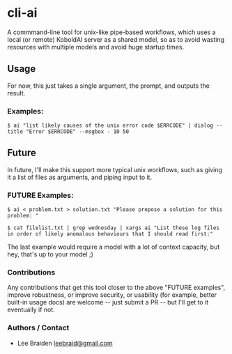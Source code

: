 # cli-ai

A commmand-line tool for unix-like pipe-based workflows, which uses a local (or remote) KoboldAI server as a shared model, so as to avoid wasting resources with multiple models and avoid huge startup times.

## Usage

For now, this just takes a single argument, the prompt, and outputs the result.

### Examples:

```
$ ai "list likely causes of the unix error code $ERRCODE" | dialog --title "Error $ERRCODE" --msgbox - 10 50
```

## Future

In future, I'll make this support more typical unix workflows, such as giving it a list of files as arguments, and piping input to it.

### FUTURE Examples:

```
$ ai < problem.txt > solution.txt "Please propose a solution for this problem: "
```

```
$ cat filelist.txt | grep wednesday | xargs ai "List these log files in order of likely anomalous behaviours that I should read first:"
```

The last example would require a model with a lot of context capacity, but hey, that's up to your model ;)

### Contributions

Any contributions that get this tool closer to the above "FUTURE examples", improve robustness, or improve security, or usability (for example, better built-in usage docs) are welcome -- just submit a PR -- but I'll get to it eventually if not.

### Authors / Contact

- Lee Braiden <leebraid@gmail.com>

